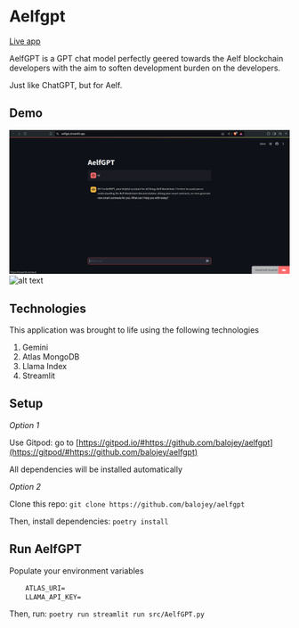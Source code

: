 # Aelfgpt

[Live app](https://aelfgpt.streamlit.app/)

AelfGPT is a GPT chat model perfectly geered towards the Aelf blockchain developers with the aim to soften development burden on the developers.

Just like ChatGPT, but for Aelf.

## Demo
![alt text](assets/aelfgpt-1.png "AelfGPT demo 1")
![alt text](assets/aelfgpt-2.png "AelfGPT demo 2")

## Technologies

This application was brought to life using the following technologies

1. Gemini
2. Atlas MongoDB
3. Llama Index
4. Streamlit

## Setup

*Option 1*

Use Gitpod: go to [https://gitpod.io/#https://github.com/balojey/aelfgpt](https://gitpod/#https://github.com/balojey/aelfgpt)

All dependencies will be installed automatically

*Option 2*

Clone this repo: `git clone https://github.com/balojey/aelfgpt`

Then, install dependencies: `poetry install`

## Run AelfGPT

Populate your environment variables

```
    ATLAS_URI=
    LLAMA_API_KEY=
```

Then, run: `poetry run streamlit run src/AelfGPT.py`